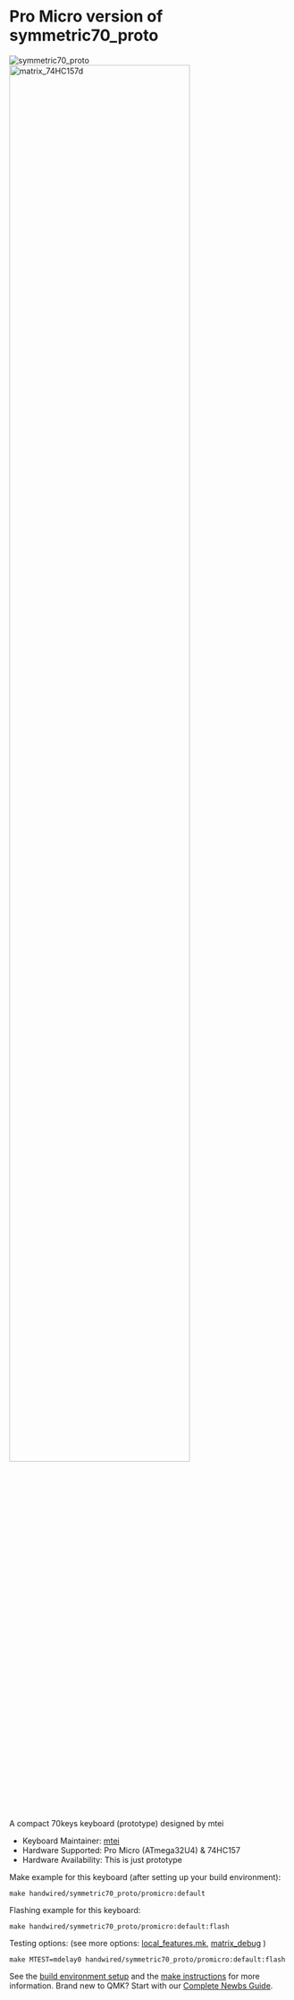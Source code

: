 # Pro Micro version of symmetric70_proto

![symmetric70_proto](https://i.imgur.com/Br4pH9ol.jpg)
<img width="80%" alt="matrix_74HC157d" src="https://user-images.githubusercontent.com/2170248/115988014-a3943580-a5f2-11eb-9a0a-038f7ea6a8d9.png">

A compact 70keys keyboard (prototype) designed by mtei

* Keyboard Maintainer: [mtei](https://github.com/mtei)
* Hardware Supported: Pro Micro (ATmega32U4) & 74HC157
* Hardware Availability: This is just prototype

Make example for this keyboard (after setting up your build environment):

    make handwired/symmetric70_proto/promicro:default

Flashing example for this keyboard:

    make handwired/symmetric70_proto/promicro:default:flash

Testing options: (see more options: [local_features.mk](../local_features.mk), [matrix_debug](../matrix_debug/readme.md) )

    make MTEST=mdelay0 handwired/symmetric70_proto/promicro:default:flash

See the [build environment setup](https://docs.qmk.fm/#/getting_started_build_tools) and the [make instructions](https://docs.qmk.fm/#/getting_started_make_guide) for more information. Brand new to QMK? Start with our [Complete Newbs Guide](https://docs.qmk.fm/#/newbs).
